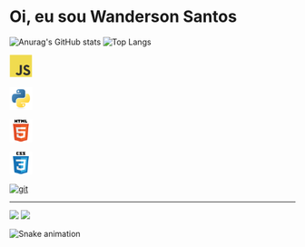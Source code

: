 # Oi, eu sou Wanderson Santos

![Anurag's GitHub stats](https://github-readme-stats.vercel.app/api?username=wandersonDeve&show_icons=true&theme=highcontrast)
![Top Langs](https://github-readme-stats.vercel.app/api/top-langs/?username=wandersonDeve&layout=compact&theme=highcontrast)

<div style="display: inline_block">
  
<a href="https://www.w3schools.com/js/" target="_blank" ></a>
<img src="https://raw.githubusercontent.com/devicons/devicon/master/icons/javascript/javascript-original.svg" alt="javascript" width="40" height="40"/></a>
  
<a href="https://www.w3schools.com/python/default.asp" target="_blank" ></a>
<img src="https://raw.githubusercontent.com/devicons/devicon/master/icons/python/python-original.svg" alt="python" width="40" height="40"/> </a>
  
  <a href="https://www.w3schools.com/html/default.asp" target="_blank" ></a>
<img src="https://raw.githubusercontent.com/devicons/devicon/master/icons/html5/html5-original-wordmark.svg" alt="html5" width="40" height="40"/> </a> 
  
<a href="https://www.w3schools.com/css/" target="_blank" ></a>
<img src="https://raw.githubusercontent.com/devicons/devicon/master/icons/css3/css3-original-wordmark.svg" alt="css3" width="40" height="40"/> </a>
  
<a href="https://git-scm.com/">
<img src="https://www.vectorlogo.zone/logos/git-scm/git-scm-icon.svg" alt="git" width="40" height="40"/> </a>
  
</div>

<hr>

[<img src="https://img.shields.io/badge/linkedin-%230077B5.svg?&style=for-the-badge&logo=linkedin&logoColor=white" target="_blank" />](https://www.linkedin.com/in/wandersongsantos/)
[<img src="https://img.shields.io/badge/Codepen-000000?style=for-the-badge&logo=codepen&logoColor=white"/>](https://codepen.io/Wanderlavo)

![Snake animation](https://github.com/wandersonDeve/wanderson/blob/output/github-contribution-grid-snake.svg)
